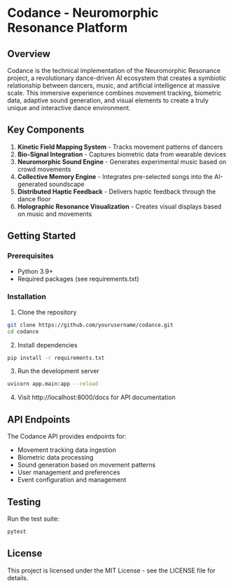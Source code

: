 # Codance - Neuromorphic Resonance Platform

## Overview

Codance is the technical implementation of the Neuromorphic Resonance project, a revolutionary dance-driven AI ecosystem that creates a symbiotic relationship between dancers, music, and artificial intelligence at massive scale. This immersive experience combines movement tracking, biometric data, adaptive sound generation, and visual elements to create a truly unique and interactive dance environment.

## Key Components

1. **Kinetic Field Mapping System** - Tracks movement patterns of dancers
2. **Bio-Signal Integration** - Captures biometric data from wearable devices
3. **Neuromorphic Sound Engine** - Generates experimental music based on crowd movements
4. **Collective Memory Engine** - Integrates pre-selected songs into the AI-generated soundscape
5. **Distributed Haptic Feedback** - Delivers haptic feedback through the dance floor
6. **Holographic Resonance Visualization** - Creates visual displays based on music and movements

## Getting Started

### Prerequisites

- Python 3.9+
- Required packages (see requirements.txt)

### Installation

1. Clone the repository
```bash
git clone https://github.com/yourusername/codance.git
cd codance
```

2. Install dependencies
```bash
pip install -r requirements.txt
```

3. Run the development server
```bash
uvicorn app.main:app --reload
```

4. Visit http://localhost:8000/docs for API documentation

## API Endpoints

The Codance API provides endpoints for:
- Movement tracking data ingestion
- Biometric data processing
- Sound generation based on movement patterns
- User management and preferences
- Event configuration and management

## Testing

Run the test suite:
```bash
pytest
```

## License

This project is licensed under the MIT License - see the LICENSE file for details. 